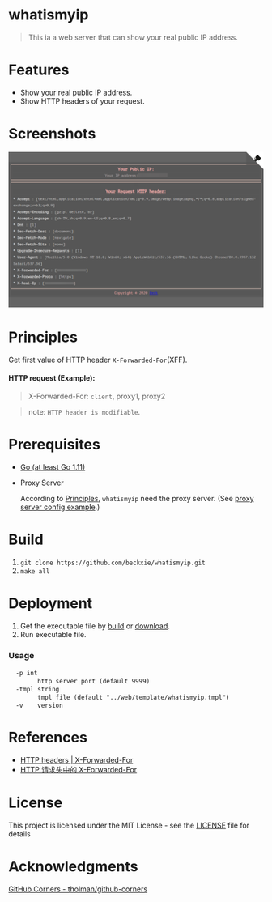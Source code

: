 # whatismyip

> This ia a web server that can show your real public IP address.

# Features
- Show your real public IP address.
- Show HTTP headers of your request.

# Screenshots
![demo](screenshots/demo.png)

# Principles

Get first value of HTTP header `X-Forwarded-For`(XFF).

#### HTTP request (Example):

> X-Forwarded-For: `client`, proxy1, proxy2

> note: `HTTP header is modifiable`.

# Prerequisites

- [Go (at least Go 1.11)](https://golang.org/dl/)
- Proxy Server

    According to [Principles], `whatismyip` need the proxy server.
    (See [proxy server config example].)

[Principles]: #Principles
[proxy server config example]: example/proxy_config

# Build
1. `git clone https://github.com/beckxie/whatismyip.git`
2. `make all`

# Deployment
1. Get the executable file by [build] or [download].
2. Run executable file.
### Usage
```
  -p int
        http server port (default 9999)
  -tmpl string
        tmpl file (default "../web/template/whatismyip.tmpl")
  -v    version
```

[download]: https://github.com/beckxie/whatismyip/releases
[build]: #Build

# References

- [HTTP headers | X-Forwarded-For](https://www.geeksforgeeks.org/http-headers-x-forwarded-for/)
- [HTTP 请求头中的 X-Forwarded-For](https://imququ.com/post/x-forwarded-for-header-in-http.html)


# License
This project is licensed under the MIT License - see the [LICENSE] file for details

[LICENSE]: ./LICENSE

# Acknowledgments
[GitHub Corners - tholman/github-corners](https://github.com/tholman/github-corners)